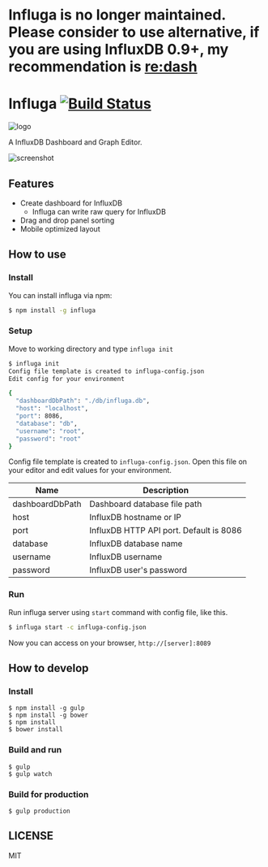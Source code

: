 # Influga is no longer maintained. Please consider to use alternative, if you are using InfluxDB 0.9+, my recommendation is [re:dash](http://redash.io/)

# Influga [![Build Status](https://travis-ci.org/hakobera/influga.svg?branch=master)](https://travis-ci.org/hakobera/influga)

![logo](https://raw.githubusercontent.com/hakobera/influga/master/doc/assets/influga.png)

A InfluxDB Dashboard and Graph Editor.

![screenshot](https://raw.githubusercontent.com/hakobera/influga/master/doc/assets/screenshot_01.png)

## Features

- Create dashboard for InfluxDB
  - Influga can write raw query for InfluxDB
- Drag and drop panel sorting
- Mobile optimized layout

## How to use

### Install

You can install influga via npm:

```sh
$ npm install -g influga
```

### Setup

Move to working directory and type `influga init`

```sh
$ influga init
Config file template is created to influga-config.json
Edit config for your environment

{
  "dashboardDbPath": "./db/influga.db",
  "host": "localhost",
  "port": 8086,
  "database": "db",
  "username": "root",
  "password": "root"
}
```

Config file template is created to `influga-config.json`.
Open this file on your editor and edit values for your environment.

| Name            | Description                             |
| --------------- | --------------------------------------- |
| dashboardDbPath | Dashboard database file path            |
| host            | InfluxDB hostname or IP                 |
| port            | InfluxDB HTTP API port. Default is 8086 |
| database        | InfluxDB database name                  |
| username        | InfluxDB username                       |
| password        | InfluxDB user's password                |

### Run

Run influga server using `start` command with config file, like this.

```sh
$ influga start -c influga-config.json
```

Now you can access on your browser, `http://[server]:8089`

## How to develop

### Install

```
$ npm install -g gulp
$ npm install -g bower
$ npm install
$ bower install
```

### Build and run

```
$ gulp
$ gulp watch
```

### Build for production

```
$ gulp production
```

## LICENSE

MIT
